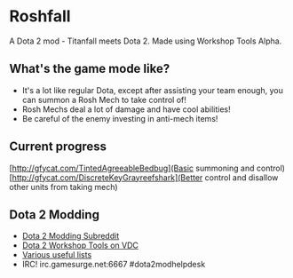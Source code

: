 Roshfall
========

A Dota 2 mod - Titanfall meets Dota 2. Made using Workshop Tools Alpha.

## What's the game mode like?

 - It's a lot like regular Dota, except after assisting your team enough, you can summon a Rosh Mech to take control of!
 - Rosh Mechs deal a lot of damage and have cool abilities!
 - Be careful of the enemy investing in anti-mech items!

## Current progress

[http://gfycat.com/TintedAgreeableBedbug](Basic summoning and control)
[http://gfycat.com/DiscreteKeyGrayreefshark](Better control and disallow other units from taking mech)

## Dota 2 Modding

 - [Dota 2 Modding Subreddit](http://reddit.com/r/Dota2Modding)
 - [Dota 2 Workshop Tools on VDC](https://developer.valvesoftware.com/wiki/Dota_2_Workshop_Tools)
 - [Various useful lists](http://hex6.se/dota/)
 - IRC!	irc.gamesurge.net:6667 #dota2modhelpdesk
